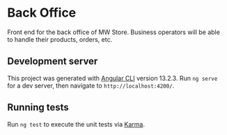 # Back Office
Front end for the back office of MW Store. Business operators will be able to handle their products, orders, etc.

## Development server
This project was generated with [Angular CLI](https://github.com/angular/angular-cli) version 13.2.3.
Run `ng serve` for a dev server, then navigate to `http://localhost:4200/`.


## Running tests
Run `ng test` to execute the unit tests via [Karma](https://karma-runner.github.io).

